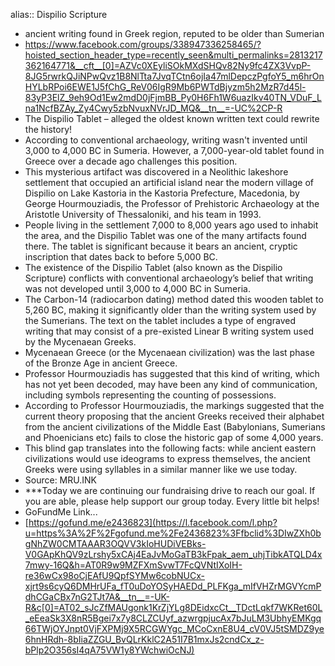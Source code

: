 alias:: Dispilio Scripture

- ancient writing found in Greek region, reputed to be older than Sumerian
- https://www.facebook.com/groups/338947336258465/?hoisted_section_header_type=recently_seen&multi_permalinks=2813217362164771&__cft__[0]=AZVc0XEyliSOkMXdSHQv82Ny9fc4ZX3VvpP-8JG5rwrkQJiNPwQvz1B8NlTta7JvqTCtn6ojIa47mlDepczPgfoY5_m6hrOnHYLbRPoi6EWE1J5fChG_ReV06IgR9Mb6PWTdBjyzm5h2MzR7d45l-83yP3ElZ_9eh9Od1Ew2mdD0jFjmBB_Py0H6Fh1W6uazIkv40TN_VDuF_Lna1NcfBZAy_Zy4Cwy5zbNvuxNVrJD_MQ&__tn__=-UC%2CP-R
- The Dispilio Tablet – alleged the oldest known written text could rewrite the history!
- According to conventional archaeology, writing wasn't invented until 3,000 to 4,000 BC in Sumeria. However, a 7,000-year-old tablet found in Greece over a decade ago challenges this position.
- This mysterious artifact was discovered in a Neolithic lakeshore settlement that occupied an artificial island near the modern village of Dispilio on Lake Kastoria in the Kastoria Prefecture, Macedonia, by George Hourmouziadis, the Professor of Prehistoric Archaeology at the Aristotle University of Thessaloniki, and his team in 1993.
- People living in the settlement 7,000 to 8,000 years ago used to inhabit the area, and the Dispilio Tablet was one of the many artifacts found there. The tablet is significant because it bears an ancient, cryptic inscription that dates back to before 5,000 BC.
- The existence of the Dispilio Tablet (also known as the Dispilio Scripture) conflicts with conventional archaeology’s belief that writing was not developed until 3,000 to 4,000 BC in Sumeria.
- The Carbon-14 (radiocarbon dating) method dated this wooden tablet to 5,260 BC, making it significantly older than the writing system used by the Sumerians. The text on the tablet includes a type of engraved writing that may consist of a pre-existed Linear B writing system used by the Mycenaean Greeks.
- Mycenaean Greece (or the Mycenaean civilization) was the last phase of the Bronze Age in ancient Greece.
- Professor Hourmouziadis has suggested that this kind of writing, which has not yet been decoded, may have been any kind of communication, including symbols representing the counting of possessions.
- According to Professor Hourmouziadis, the markings suggested that the current theory proposing that the ancient Greeks received their alphabet from the ancient civilizations of the Middle East (Babylonians, Sumerians and Phoenicians etc) fails to close the historic gap of some 4,000 years.
- This blind gap translates into the following facts: while ancient eastern civilizations would use ideograms to express themselves, the ancient Greeks were using syllables in a similar manner like we use today.
- Source: MRU.INK
- ***Today we are continuing our fundraising drive to reach our goal. If you are able, please help support our group today. Every little bit helps!
- GoFundMe Link...
- [https://gofund.me/e2436823](https://l.facebook.com/l.php?u=https%3A%2F%2Fgofund.me%2Fe2436823%3Ffbclid%3DIwZXh0bgNhZW0CMTAAAR3OQVV3kIoHUDiVEBks-V0GApKhQV9zLrshy5xCAj4EaJvMoGaTB3kFpak_aem_uhjTibkATQLD4x7mwy-16Q&h=AT0R9w9MZFXmSvwT7FcQVNtIXoIH-re36wCx98oCjEAfU9QpfSYMw6cobNUCx-xjrt9s6cyQ6DMHrUFa_fT0uDoYOSyHAEDd_PLFKga_mIfVHZrMGVYcmPdhCGaCBx7nG2TJt7A&__tn__=-UK-R&c[0]=AT02_sJcZfMAUgonk1KrZjYLg8DEidxcCt__TDctLqkf7WKRet60L_eEeaSk3X8nR5Bgei7x7y8CLZCUyf_azwrgpjucAx7bJuLM3UbhyEMKgq66TWjOYJnpt0VjFXPMj9X5RCGWYgc_MCoCxnE8U4_cV0VJ5tSMDZ9ye6hnHRdh-8bIiaZZGU_BvQLrKklC2A51I7B1mxJs2cndCx_z-bPlp2O356sI4qA75VW1y8YWchwiOcNJ)